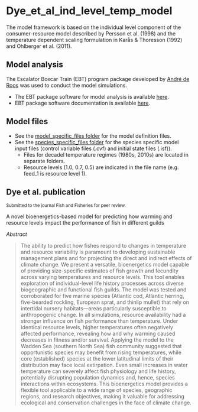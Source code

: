 # Dye_et_al_ind_level_temp_model
The model framework is based on the individual level component of the consumer-resource model described by Persson et al. (1998) and the temperature dependent scaling formulation in Karås &amp; Thoresson (1992) and Ohlberger et al. (2011). 

## Model analysis
The Escalator Boxcar Train (EBT) program package developed by [André de Roos](https://staff.fnwi.uva.nl/a.m.deroos/index.html) was used to conduct the model simulations.
- The EBT package software for model analysis is available [here](https://staff.fnwi.uva.nl/a.m.deroos/EBT/Software/index.html). 
- EBT package software documentation is available [here](https://staff.fnwi.uva.nl/a.m.deroos/EBT/Documentation/index.html).

## Model files
- See the [model_specific_files folder](https://github.com/bassdye/Dye_et_al_ind_level_temp_model/tree/main/model_specific_files) for the model definition files.
- See the [species_specific_files folder](https://github.com/bassdye/Dye_et_al_ind_level_temp_model/tree/main/species_specific_files) for the species specific model input files (control variable files (.cvf) and initial state files (.isf)).
  - Files for decadel temperature regimes (1980s, 2010s) are located in separate folders.
  - Resource levels (1.0, 0.7, 0.5) are indicated in the file name (e.g. feed_1 is resource level 1).

## Dye et al. publication 
<sup>Submitted to the journal Fish and Fisheries for peer review.<sup>

A novel bioenergetics-based model for predicting how warming and resource levels impact the performance of fish in different guilds 

_Abstract_
>The ability to predict how fishes respond to changes in temperature and resource variability is paramount to developing sustainable management plans and for projecting the direct and indirect effects of climate change. We present a versatile, bioenergetics model capable of providing size-specific estimates of fish growth and fecundity across varying temperatures and resource levels. This tool enables exploration of individual-level life history processes across diverse biogeographic and functional fish guilds. The model was tested and corroborated for five marine species (Atlantic cod, Atlantic herring, five-bearded rockling, European sprat, and thinlip mullet) that rely on intertidal nursery habitats—areas particularly susceptible to anthropogenic change. In all simulations, resource availability had a stronger influence on fish performance than temperature. Under identical resource levels, higher temperatures often negatively affected performance, revealing how and why warming caused decreases in fitness and/or survival. Applying the model to the Wadden Sea (southern North Sea) fish community suggested that opportunistic species may benefit from rising temperatures, while core (established) species at the lower latitudinal limits of their distribution may face local extirpation. Even small increases in water temperature can severely affect fish physiology and life history, potentially disrupting population dynamics and, hence, species interactions within ecosystems. This bioenergetics model provides a flexible tool applicable to a wide range of species, geographic regions, and research objectives, making it valuable for addressing ecological and conservation challenges in the face of climate change.





